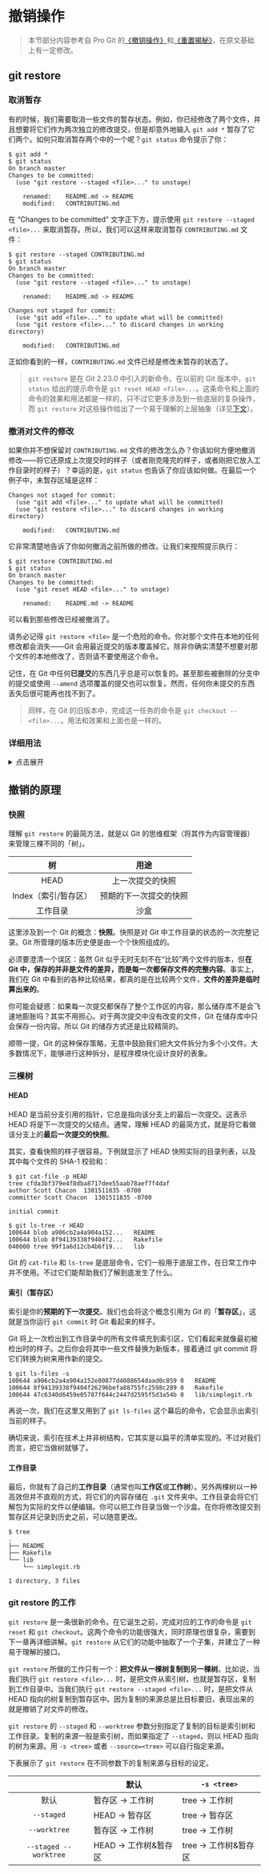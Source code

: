 # 撤销操作

> 本节部分内容参考自 Pro Git 的[《撤销操作》](https://git-scm.com/book/zh/v2/Git-%E5%9F%BA%E7%A1%80-%E6%92%A4%E6%B6%88%E6%93%8D%E4%BD%9C)和[《重置揭秘》](https://git-scm.com/book/zh/v2/Git-%E5%B7%A5%E5%85%B7-%E9%87%8D%E7%BD%AE%E6%8F%AD%E5%AF%86)，在原文基础上有一定修改。

## git restore

### 取消暂存

有的时候，我们需要取消一些文件的暂存状态。例如，你已经修改了两个文件，并且想要将它们作为两次独立的修改提交，但是却意外地输入 `git add *` 暂存了它们两个。如何只取消暂存两个中的一个呢？`git status` 命令提示了你：

```
$ git add *
$ git status
On branch master
Changes to be committed:
  (use "git restore --staged <file>..." to unstage)

    renamed:    README.md -> README
    modified:   CONTRIBUTING.md
```

在 “Changes to be committed” 文字正下方，提示使用 `git restore --staged <file>...` 来取消暂存。所以，我们可以这样来取消暂存 `CONTRIBUTING.md` 文件：

```
$ git restore --staged CONTRIBUTING.md
$ git status
On branch master
Changes to be committed:
  (use "git restore --staged <file>..." to unstage)

    renamed:    README.md -> README

Changes not staged for commit:
  (use "git add <file>..." to update what will be committed)
  (use "git restore <file>..." to discard changes in working directory)

    modified:   CONTRIBUTING.md
```

正如你看到的一样，`CONTRIBUTING.md` 文件已经是修改未暂存的状态了。

> `git restore` 是在 Git 2.23.0 中引入的新命令。在以前的 Git 版本中，`git status` 给出的提示命令是 `git reset HEAD <file>...`。这条命令和上面的命令的效果和用法都是一样的，只不过它更多涉及到一些底层的复杂操作，而 `git restore` 对这些操作给出了一个易于理解的上层抽象（详见[下文](#git-restore-的工作)）。

### 撤消对文件的修改

如果你并不想保留对 `CONTRIBUTING.md` 文件的修改怎么办？你该如何方便地撤消修改——将它还原成上次提交时的样子（或者刚克隆完的样子，或者刚把它放入工作目录时的样子）？幸运的是，`git status` 也告诉了你应该如何做。在最后一个例子中，未暂存区域是这样：

```
Changes not staged for commit:
  (use "git add <file>..." to update what will be committed)
  (use "git restore <file>..." to discard changes in working directory)

    modified:   CONTRIBUTING.md
```

它非常清楚地告诉了你如何撤消之前所做的修改。让我们来按照提示执行：

```
$ git restore CONTRIBUTING.md
$ git status
On branch master
Changes to be committed:
  (use "git reset HEAD <file>..." to unstage)

    renamed:    README.md -> README
```

可以看到那些修改已经被撤消了。

请务必记得 `git restore <file>` 是一个危险的命令。你对那个文件在本地的任何修改都会消失——Git 会用最近提交的版本覆盖掉它。除非你确实清楚不想要对那个文件的本地修改了，否则请不要使用这个命令。

记住，在 Git 中任何**已提交**的东西几乎总是可以恢复的。甚至那些被删除的分支中的提交或使用 `--amend` 选项覆盖的提交也可以恢复。然而，任何你未提交的东西丢失后很可能再也找不到了。

> 同样，在 Git 的旧版本中，完成这一任务的命令是 `git checkout -- <file>...`。用法和效果和上面也是一样的。

### 详细用法

<details>
<summary>点击展开</summary>

```
git restore <file>...
```

将文件恢复为暂存区的状态。这会覆盖文件当前的内容。

```
git restore --staged <file>...
```

将暂存区的文件恢复为上一次提交的状态，不会影响工作树中的文件。

```
git restore --staged --worktree <file>...
```

将暂存区和工作树的文件恢复为上一次提交的状态。

```
git restore -s <tree> <file>...
```

将文件恢复到 `<tree>` 所对应的快照的状态。

</details>

## 撤销的原理

### 快照

理解 `git restore` 的最简方法，就是以 Git 的思维框架（将其作为内容管理器）来管理三棵不同的「树」。

|          树          |          用途          |
| :------------------: | :--------------------: |
|         HEAD         |    上一次提交的快照    |
| Index（索引/暂存区） | 预期的下一次提交的快照 |
|       工作目录       |          沙盒          |

这里涉及到一个 Git 的概念：**快照**。快照是对 Git 中工作目录的状态的一次完整记录。Git 所管理的版本历史便是由一个个快照组成的。

必须要澄清一个误区：虽然 Git 似乎无时无刻不在“比较”两个文件的版本，但**在 Git 中，保存的并非是文件的差异，而是每一次都保存文件的完整内容**。事实上，我们在 Git 中看到的各种比较结果，都真的是在比较两个文件，**文件的差异是临时算出来的**。

你可能会疑惑：如果每一次提交都保存了整个工作区的内容，那么储存库不是会飞速地膨胀吗？其实不用担心。对于两次提交中没有改变的文件，Git 在储存库中只会保存一份内容。所以 Git 的储存方式还是比较精简的。

顺带一提，Git 的这种保存策略，无意中鼓励我们把大文件拆分为多个小文件。大多数情况下，能够进行这种拆分，是程序模块化设计良好的表象。

### 三棵树

#### HEAD

HEAD 是当前分支引用的指针，它总是指向该分支上的最后一次提交。这表示 HEAD 将是下一次提交的父结点。通常，理解 HEAD 的最简方式，就是将它看做该分支上的**最后一次提交的快照**。

其实，查看快照的样子很容易。下例就显示了 HEAD 快照实际的目录列表，以及其中每个文件的 SHA-1 校验和：

```
$ git cat-file -p HEAD
tree cfda3bf379e4f8dba8717dee55aab78aef7f4daf
author Scott Chacon  1301511835 -0700
committer Scott Chacon  1301511835 -0700

initial commit

$ git ls-tree -r HEAD
100644 blob a906cb2a4a904a152...   README
100644 blob 8f94139338f9404f2...   Rakefile
040000 tree 99f1a6d12cb4b6f19...   lib
```

Git 的 `cat-file` 和 `ls-tree` 是底层命令，它们一般用于底层工作，在日常工作中并不使用。不过它们能帮助我们了解到底发生了什么。

#### 索引（暂存区）

索引是你的**预期的下一次提交**。我们也会将这个概念引用为 Git 的「**暂存区**」，这就是当你运行 `git commit` 时 Git 看起来的样子。

Git 将上一次检出到工作目录中的所有文件填充到索引区，它们看起来就像最初被检出时的样子。之后你会将其中一些文件替换为新版本，接着通过 git commit 将它们转换为树来用作新的提交。

```
$ git ls-files -s
100644 a906cb2a4a904a152e80877d4088654daad0c859 0	README
100644 8f94139338f9404f26296befa88755fc2598c289 0	Rakefile
100644 47c6340d6459e05787f644c2447d2595f5d3a54b 0	lib/simplegit.rb
```

再说一次，我们在这里又用到了 `git ls-files` 这个幕后的命令，它会显示出索引当前的样子。

确切来说，索引在技术上并非树结构，它其实是以扁平的清单实现的。不过对我们而言，把它当做树就够了。

#### 工作目录

最后，你就有了自己的**工作目录**（通常也叫**工作区**或**工作树**）。另外两棵树以一种高效但并不直观的方式，将它们的内容存储在 `.git` 文件夹中。工作目录会将它们解包为实际的文件以便编辑。你可以把工作目录当做一个沙盒。在你将修改提交到暂存区并记录到历史之前，可以随意更改。

```
$ tree
.
├── README
├── Rakefile
└── lib
    └── simplegit.rb

1 directory, 3 files
```

### git restore 的工作

`git restore` 是一条很新的命令。在它诞生之前，完成对应的工作的命令是 `git reset` 和 `git checkout`。这两个命令的功能很强大，同时原理也很复杂，需要到下一章再详细讲解。`git restore` 从它们的功能中抽取了一个子集，并建立了一种易于理解的接口。

`git restore` 所做的工作只有一个：**把文件从一棵树复制到另一棵树**。比如说，当我们执行 `git restore <file>...` 时，是把文件从索引树，也就是暂存区，复制到工作目录中。当我们执行 `git restore --staged <file>...` 时，是把文件从 HEAD 指向的树复制到暂存区中。因为复制的来源总是比目标要旧，表现出来的就是撤销了对文件的修改。

`git restore` 的 `--staged` 和 `--worktree` 参数分别指定了复制的目标是索引树和工作目录。复制的来源一般是索引树，而如果指定了 `--staged`，则以 HEAD 指向的树为来源。用 `-s <tree>` 或者 `--source=<tree>` 可以自行指定来源。

下表展示了 `git restore` 在不同参数下的复制来源与目标的设定。

|                       | 默认                  | `-s <tree>`           |
| :-------------------: | --------------------- | --------------------- |
|         默认          | 暂存区 -> 工作树      | tree -> 工作树        |
|      `--staged`       | HEAD -> 暂存区        | tree -> 暂存区        |
|     `--worktree`      | 暂存区 -> 工作树      | tree -> 工作树        |
| `--staged --worktree` | HEAD -> 工作树&暂存区 | tree -> 工作树&暂存区 |
